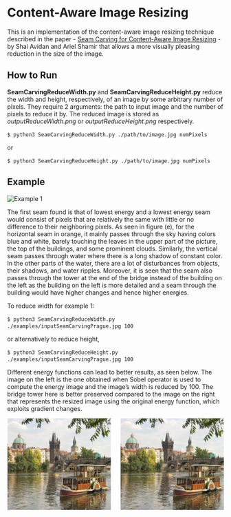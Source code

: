 # Content-Aware Image Resizing

This is an implementation of the content-aware image resizing technique described in the paper -
[Seam Carving for Content-Aware Image Resizing](http://www.cs.utexas.edu/~grauman/courses/spring2011/slides/a10-avidan.pdf) - by Shai Avidan and Ariel Shamir that allows a more visually pleasing reduction in the size of the image.


## How to Run
**SeamCarvingReduceWidth.py** and **SeamCarvingReduceHeight.py** reduce the width and height, respectively, of an image by some arbitrary number of pixels. They require 2 arguments: the path to input image and the number of pixels to reduce it by. The reduced image is stored as _outputReduceWidth.png_ or _outputReduceHeight.png_  respectively.

```
$ python3 SeamCarvingReduceWidth.py ./path/to/image.jpg numPixels
```

or

```
$ python3 SeamCarvingReduceHeight.py ./path/to/image.jpg numPixels
```

## Example

<!-- ### Example 1 -->

![Example 1](./examples/Picture1.png)

The first seam found is that of lowest energy and a lowest energy seam would consist of pixels that are relatively the same with little or no difference to their neighboring pixels. As seen in figure (e), for the horizontal seam in orange, it mainly passes through the sky having colors blue and white, barely touching the leaves in the upper part of the picture, the top of the buildings, and some prominent clouds. Similarly, the vertical seam passes through water where there is a long shadow of constant color. In the other parts of the water, there are a lot of disturbances from objects, their shadows, and water ripples. Moreover, it is seen that the seam also passes through the tower at the end of the bridge instead of the building on the left as the building on the left is more detailed and a seam through the building would have higher changes and hence higher energies.


To reduce width for example 1:

```
$ python3 SeamCarvingReduceWidth.py ./examples/inputSeamCarvingPrague.jpg 100
```

or alternatively to reduce height,

```
$ python3 SeamCarvingReduceHeight.py ./examples/inputSeamCarvingPrague.jpg 100
```

Different energy functions can lead to better results, as seen below. The image on the left is the one obtained when Sobel operator is used to compute the energy image and the image’s width is reduced by 100. The bridge tower here is better preserved compared to the image on the right that represents the resized image using the original energy function, which exploits gradient changes.

![Example 1 Sobel Difference](./examples/Picture2.png)
